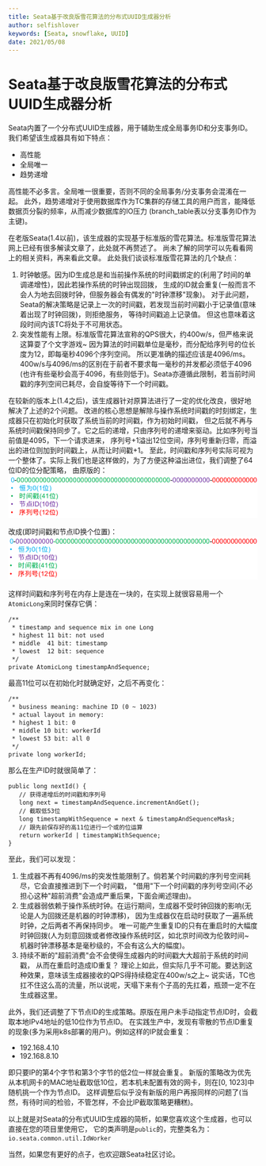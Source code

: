 ```yaml
---
title: Seata基于改良版雪花算法的分布式UUID生成器分析
author: selfishlover
keywords: [Seata, snowflake, UUID]
date: 2021/05/08
---
```


# Seata基于改良版雪花算法的分布式UUID生成器分析

Seata内置了一个分布式UUID生成器，用于辅助生成全局事务ID和分支事务ID。我们希望该生成器具有如下特点：
- 高性能
- 全局唯一
- 趋势递增

高性能不必多言。全局唯一很重要，否则不同的全局事务/分支事务会混淆在一起。
此外，趋势递增对于使用数据库作为TC集群的存储工具的用户而言，能降低数据页分裂的频率，从而减少数据库的IO压力
(branch_table表以分支事务ID作为主键)。

在老版Seata(1.4以前)，该生成器的实现基于标准版的雪花算法。标准版雪花算法网上已经有很多解读文章了，此处就不再赘述了。
尚未了解的同学可以先看看网上的相关资料，再来看此文章。
此处我们谈谈标准版雪花算法的几个缺点：
1. 时钟敏感。因为ID生成总是和当前操作系统的时间戳绑定的(利用了时间的单调递增性)，因此若操作系统的时钟出现回拨，
   生成的ID就会重复(一般而言不会人为地去回拨时钟，但服务器会有偶发的"时钟漂移"现象)。
   对于此问题，Seata的解决策略是记录上一次的时间戳，若发现当前时间戳小于记录值(意味着出现了时钟回拨)，则拒绝服务，
   等待时间戳追上记录值。 但这也意味着这段时间内该TC将处于不可用状态。
2. 突发性能有上限。标准版雪花算法宣称的QPS很大，约400w/s，但严格来说这算耍了个文字游戏~
   因为算法的时间戳单位是毫秒，而分配给序列号的位长度为12，即每毫秒4096个序列空间。
   所以更准确的描述应该是4096/ms。400w/s与4096/ms的区别在于前者不要求每一毫秒的并发都必须低于4096
   (也许有些毫秒会高于4096，有些则低于)。Seata亦遵循此限制，若当前时间戳的序列空间已耗尽，会自旋等待下一个时间戳。

在较新的版本上(1.4之后)，该生成器针对原算法进行了一定的优化改良，很好地解决了上述的2个问题。
改进的核心思想是解除与操作系统时间戳的时刻绑定，生成器只在初始化时获取了系统当前的时间戳，作为初始时间戳，
但之后就不再与系统时间戳保持同步了。它之后的递增，只由序列号的递增来驱动。比如序列号当前值是4095，下一个请求进来，
序列号+1溢出12位空间，序列号重新归零，而溢出的进位则加到时间戳上，从而让时间戳+1。
至此，时间戳和序列号实际可视为一个整体了。实际上我们也是这样做的，为了方便这种溢出进位，我们调整了64位ID的位分配策略，
由原版的：
![原版位分配策略](/img/blog/seata/uuid/before.png)

改成(即时间戳和节点ID换个位置)：
![改进版位分配策略](/img/blog/seata/uuid/after.png)

这样时间戳和序列号在内存上是连在一块的，在实现上就很容易用一个`AtomicLong`来同时保存它俩：
```
/**
 * timestamp and sequence mix in one Long
 * highest 11 bit: not used
 * middle  41 bit: timestamp
 * lowest  12 bit: sequence
 */
private AtomicLong timestampAndSequence;
```
最高11位可以在初始化时就确定好，之后不再变化：
```
/**
 * business meaning: machine ID (0 ~ 1023)
 * actual layout in memory:
 * highest 1 bit: 0
 * middle 10 bit: workerId
 * lowest 53 bit: all 0
 */
private long workerId;
```
那么在生产ID时就很简单了：
```
public long nextId() {
   // 获得递增后的时间戳和序列号
   long next = timestampAndSequence.incrementAndGet();
   // 截取低53位
   long timestampWithSequence = next & timestampAndSequenceMask;
   // 跟先前保存好的高11位进行一个或的位运算
   return workerId | timestampWithSequence;
}
```

至此，我们可以发现：
1. 生成器不再有4096/ms的突发性能限制了。倘若某个时间戳的序列号空间耗尽，它会直接推进到下一个时间戳，
   "借用"下一个时间戳的序列号空间(不必担心这种"超前消费"会造成严重后果，下面会阐述理由)。
2. 生成器弱依赖于操作系统时钟。在运行期间，生成器不受时钟回拨的影响(无论是人为回拨还是机器的时钟漂移)，
   因为生成器仅在启动时获取了一遍系统时钟，之后两者不再保持同步。
   唯一可能产生重复ID的只有在重启时的大幅度时钟回拨(人为刻意回拨或者修改操作系统时区，如北京时间改为伦敦时间~
   机器时钟漂移基本是毫秒级的，不会有这么大的幅度)。
3. 持续不断的"超前消费"会不会使得生成器内的时间戳大大超前于系统的时间戳， 从而在重启时造成ID重复？
   理论上如此，但实际几乎不可能。要达到这种效果，意味该生成器接收的QPS得持续稳定在400w/s之上~
   说实话，TC也扛不住这么高的流量，所以说呢，天塌下来有个子高的先扛着，瓶颈一定不在生成器这里。

此外，我们还调整了下节点ID的生成策略。原版在用户未手动指定节点ID时，会截取本地IPv4地址的低10位作为节点ID。
在实践生产中，发现有零散的节点ID重复的现象(多为采用k8s部署的用户)。例如这样的IP就会重复：
- 192.168.4.10
- 192.168.8.10

即只要IP的第4个字节和第3个字节的低2位一样就会重复。
新版的策略改为优先从本机网卡的MAC地址截取低10位，若本机未配置有效的网卡，则在[0, 1023]中随机挑一个作为节点ID。
这样调整后似乎没有新版的用户再报同样的问题了(当然，有待时间的检验，不管怎样，不会比IP截取策略更糟糕)。

以上就是对Seata的分布式UUID生成器的简析，如果您喜欢这个生成器，也可以直接在您的项目里使用它，
它的类声明是`public`的，完整类名为：
`io.seata.common.util.IdWorker`

当然，如果您有更好的点子，也欢迎跟Seata社区讨论。
